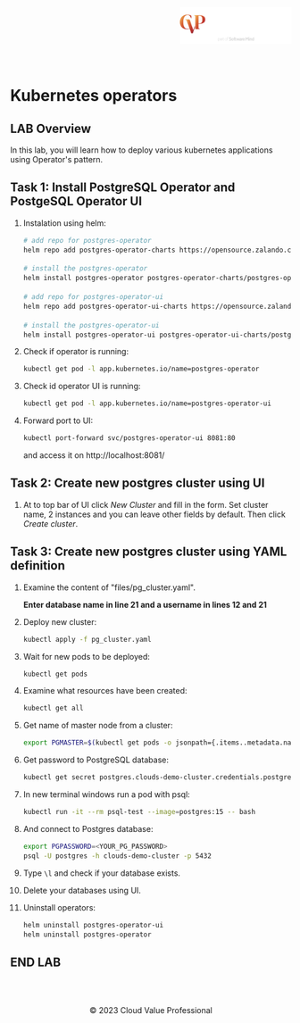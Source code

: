 <img src="../../../img/logo.png" alt="CVP logo" width="200" align="right">
<br><br>
<br><br>
<br><br>

# Kubernetes operators

## LAB Overview

In this lab, you will learn how to deploy various kubernetes applications using Operator's pattern.

## Task 1: Install PostgreSQL Operator and PostgeSQL Operator UI
1. Instalation using helm:
    
    ```bash
    # add repo for postgres-operator
    helm repo add postgres-operator-charts https://opensource.zalando.com/postgres-operator/charts/postgres-operator

    # install the postgres-operator
    helm install postgres-operator postgres-operator-charts/postgres-operator

    # add repo for postgres-operator-ui
    helm repo add postgres-operator-ui-charts https://opensource.zalando.com/postgres-operator/charts/postgres-operator-ui

    # install the postgres-operator-ui
    helm install postgres-operator-ui postgres-operator-ui-charts/postgres-operator-ui
    ```

2. Check if operator is running:

    ```bash
    kubectl get pod -l app.kubernetes.io/name=postgres-operator
    ```

3. Check id operator UI is running:
    
    ```bash
    kubectl get pod -l app.kubernetes.io/name=postgres-operator-ui
    ```
4. Forward port to UI:
   
    ```bash
    kubectl port-forward svc/postgres-operator-ui 8081:80
    ```
    
    and access it on http://localhost:8081/

## Task 2: Create new postgres cluster using UI
1. At to top bar of UI click *New Cluster* and fill in the form. Set cluster name, 2 instances and you can leave other fields by default. Then click *Create cluster*.

## Task 3: Create new postgres cluster using YAML definition
1. Examine the content of "files/pg_cluster.yaml".

   **Enter database name in line 21 and a username in lines 12 and 21**
   
3. Deploy new cluster:
    
    ```bash
    kubectl apply -f pg_cluster.yaml
    ```

4. Wait for new pods to be deployed:
    
    ```bash
    kubectl get pods
    ```

5. Examine what resources have been created:
    
    ```bash
    kubectl get all
    ```

6. Get name of master node from a cluster:
    
    ```bash
    export PGMASTER=$(kubectl get pods -o jsonpath={.items..metadata.name} -l application=spilo,cluster-name=acid-minimal-cluster,spilo-role=master -n default)
    ```

7. Get password to PostgreSQL database:
    
    ```bash
    kubectl get secret postgres.clouds-demo-cluster.credentials.postgresql.acid.zalan.do -o 'jsonpath={.data.password}' | base64 -d
    ```

8. In new terminal windows run a pod with psql:
    
    ```bash
    kubectl run -it --rm psql-test --image=postgres:15 -- bash
    ```

9. And connect to Postgres database:
    
    ```bash
    export PGPASSWORD=<YOUR_PG_PASSWORD>
    psql -U postgres -h clouds-demo-cluster -p 5432
    ```

10. Type `\l` and check if your database exists.
11. Delete your databases using UI.
12. Uninstall operators:
    
    ```bash
    helm uninstall postgres-operator-ui
    helm uninstall postgres-operator
    ```

## END LAB

<br><br>


<center><p>&copy; 2023 Cloud Value Professional<p></center>
